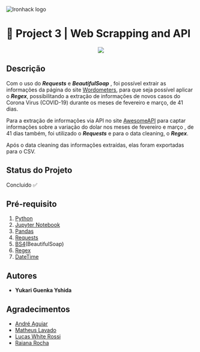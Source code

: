 ![Ironhack logo](https://i.imgur.com/1QgrNNw.png)

# 🔗 Project 3 | Web Scrapping and API

<p align="center">
  <img src="https://media2.giphy.com/media/ADgfsbHcS62Jy/giphy.gif?cid=ecf05e47fadefb496c2757a9fc27a41444378b95e914a0cb&rid=giphy.gif">
</p>

## Descrição

Com o uso do ***Requests*** e ***BeautifulSoap*** , foi possível extrair as informações da página do site [Wordometers](https://www.worldometers.info/coronavirus/country/brazil/), para que seja possível aplicar o ***Regex***, possibilitando a extração de informações de novos casos do Corona Virus (COVID-19) durante os meses de fevereiro e março, de 41 dias.

Para a extração de informações via API no site [AwesomeAPI](https://economia.awesomeapi.com.br/json/daily/USD-BRL/41) para captar informações sobre a variação do dolar nos meses de fevereiro e março , de 41 dias também, foi utilizado o ***Requests*** e para o data cleaning, o ***Regex***.

Após o data cleaning das informações extraídas, elas foram exportadas para o CSV.


## Status do Projeto
Concluido ✅

## Pré-requisito
1. [Python](https://www.python.org/)
2. [Jupyter Notebook](https://jupyter.org/try)
3. [Pandas](https://pandas.pydata.org/)
4. [Requests](https://pypi.org/project/requests/)
5. [BS4](https://pypi.org/project/bs4/)(BeautifulSoap)
6. [Regex](https://pypi.org/project/regex/)
7. [DateTime](https://pypi.org/project/DateTime/)

## Autores
+ **Yukari Guenka Yshida**

## Agradecimentos
+ [André Aguiar](https://github.com/aguiarandre)
+ [Matheus Lavado](https://github.com/matheuslavado)
+ [Lucas White Rossi](https://github.com/LucasWhiteRossi)
+ [Raiana Rocha](https://github.com/Rairocha)